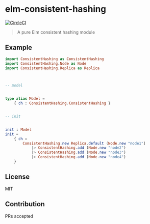 # elm-consistent-hashing
[![CircleCI](https://circleci.com/gh/IzumiSy/elm-consistent-hashing.svg?style=svg)](https://circleci.com/gh/IzumiSy/elm-consistent-hashing)
> A pure Elm consistent hashing module

## Example
```elm
import ConsistentHashing as ConsistentHashing
import ConsistentHashing.Node as Node
import ConsistentHashing.Replica as Replica



-- model


type alias Model =
    { ch : ConsistentHashing.ConsistentHashing }


-- init


init : Model
init =
    { ch =
        ConsistentHashing.new Replica.default (Node.new "node1")
            |> ConsistentHashing.add (Node.new "node2")
            |> ConsistentHashing.add (Node.new "node3")
            |> ConsistentHashing.add (Node.new "node4")
    }
```

## License
MIT

## Contribution
PRs accepted
